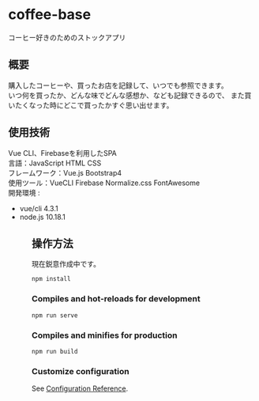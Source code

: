# coffee-base
コーヒー好きのためのストックアプリ

## 概要
購入したコーヒーや、買ったお店を記録して、いつでも参照できます。<br>
いつ何を買ったか、どんな味でどんな感想か、なども記録できるので、
また買いたくなった時にどこで買ったかすぐ思い出せます。

## 使用技術
Vue CLI、Firebaseを利用したSPA<br>
言語：JavaScript HTML CSS<br>
フレームワーク：Vue.js Bootstrap4 <br>
使用ツール：VueCLI Firebase Normalize.css FontAwesome<br>
開発環境 :<br>
<ul>
 <li>vue/cli 4.3.1</li>
 <li>node.js 10.18.1</li>
<ul>

## 操作方法

現在鋭意作成中です。
```
npm install
```

### Compiles and hot-reloads for development
```
npm run serve
```

### Compiles and minifies for production
```
npm run build
```

### Customize configuration
See [Configuration Reference](https://cli.vuejs.org/config/).
